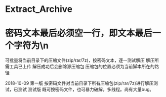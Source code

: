 # Extract_Archive
# 密码文本最后必须空一行，即文本最后一个字符为\n

可批量将当前目录下的压缩文件(zip/rar/7z)，按密码文本，逐一测试解压
解压所需工具已上传
解压成功后会删除源压缩包
压缩包的位置必须为当前脚本所在的路径

2018-10-09
第一版 按密码文件对当前目录下所有压缩包(zip/rar/7z)进行解压测试，已测试
测试版 既可按密码文件，也可暴力破解。多线程。尚有大量bug。
